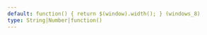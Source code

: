 ```yaml
---
default: function() { return $(window).width(); } (windows_8)
type: String|Number|function()
---
```

